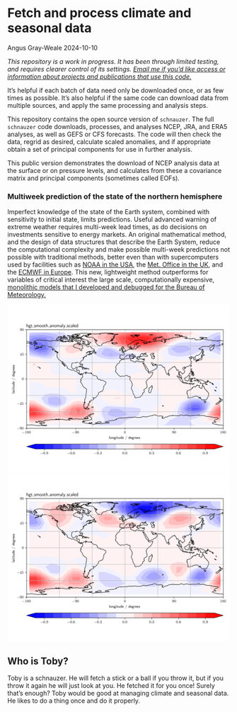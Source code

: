 # Fetch and process climate and seasonal data
Angus Gray-Weale
2024-10-10

*This repository is a work in progress. It has been through limited
testing, and requires clearer control of its settings. [Email me if
you’d like access or information about projects and publications that
use this code.](mailto:github.com.h3com@passmail.net)*

It’s helpful if each batch of data need only be downloaded once, or as
few times as possible. It’s also helpful if the same code can download
data from multiple sources, and apply the same processing and analysis
steps.

This repository contains the open source version of `schnauzer`. The
full `schnauzer` code downloads, processes, and analyses NCEP, JRA, and
ERA5 analyses, as well as GEFS or CFS forecasts. The code will then
check the data, regrid as desired, calculate scaled anomalies, and if
appropriate obtain a set of principal components for use in further
analysis.

This public version demonstrates the download of NCEP analysis data at
the surface or on pressure levels, and calculates from these a
covariance matrix and principal components (sometimes called EOFs).

### Multiweek prediction of the state of the northern hemisphere

Imperfect knowledge of the state of the Earth system, combined with
sensitivity to initial state, limits predictions. Useful advanced
warning of extreme weather requires multi-week lead times, as do
decisions on investments sensitive to energy markets. An original
mathematical method, and the design of data structures that describe the
Earth System, reduce the computational complexity and make possible
multi-week predictions not possible with traditional methods, better
even than with supercomputers used by facilities such as [NOAA in the
USA](https://www.ncei.noaa.gov/products/weather-climate-models/global-ensemble-forecast),
the [Met. Office in the UK](https://www.metoffice.gov.uk), and the
[ECMWF in Europe](https://www.ecmwf.int/). This new, lightweight method
outperforms for variables of critical interest the large scale,
computationally expensive, [monolithic models that I developed and
debugged for the Bureau of
Meteorology.](http://www.bom.gov.au/research/projects/ACCESS-S/)

![First principal component](eof.hgt_smooth_anomaly_scaled.5.png)
![Second principal component](eof.hgt_smooth_anomaly_scaled.6.png)

## Who is Toby?

Toby is a schnauzer. He will fetch a stick or a ball if you throw it,
but if you throw it again he will just look at you. He fetched it for
you once! Surely that’s enough? Toby would be good at managing climate
and seasonal data. He likes to do a thing once and do it properly.
